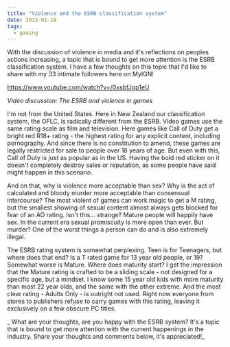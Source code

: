 ```yaml
---
title: "Violence and the ESRB classification system"
date: 2013-01-18
tags:
  - gaming
---
```


With the discussion of violence in media and it's reflections on peoples actions increasing, a topic that is bound to get more attention is the ESRB classification system. I have a few thoughts on this topic that I'd like to share with my 33 intimate followers here on MyIGN!

https://www.youtube.com/watch?v=/0xsbfJgp1eU

_Video discussion: The ESRB and violence in games_

I'm not from the United States. Here in New Zealand our classification system, the OFLC, is radically different from the ESRB. Video games use the same rating scale as film and television. Here games like Call of Duty get a bright red R18+ rating - the highest rating for any explicit content, including pornography. And since there is no constitution to amend, these games are legally restricted for sale to people over 18 years of age. But even with this, Call of Duty is just as popular as in the US. Having the bold red sticker on it doesn't completely destroy sales or reputation, as some people have said might happen in this scenario.

And on that, why is violence more acceptable than sex? Why is the act of calculated and bloody murder more acceptable than consensual intercourse? The most violent of games can work magic to get a M rating, but the smallest showing of sexual content almost always gets blocked for fear of an AO rating. Isn't this… strange? Mature people will happily have sex. In the current era sexual promiscuity is more open than ever. But murder? One of the worst things a person can do and is also extremely illegal.

The ESRB rating system is somewhat perplexing. Teen is for Teenagers, but where does that end? Is a T rated game for 13 year old people, or 19? Somewhat worse is Mature. Where does maturity start? I get the impression that the Mature rating is crafted to be a sliding scale - not designed for a specific age, but a mindset. I know some 15 year old kids with more maturity than most 22 year olds, and the same with the other extreme. And the most clear rating - Adults Only - is outright not used. Right now everyone from stores to publishers refuse to carry games with this rating, leaving it exclusively on a few obscure PC titles.

_ What are your thoughts, are you happy with the ESRB system? It's a topic that is bound to get more attention with the current happenings in the industry. Share your thoughts and comments below, it's appreciated!_
